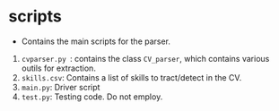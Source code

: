 # scripts
- Contains the main scripts for the parser. 

1) `cvparser.py `: contains the class `CV_parser`, which contains various outils for extraction. 
2) `skills.csv`: Contains a list of skills to tract/detect in the CV. 
3) `main.py`: Driver script
4) `test.py`: Testing code. Do not employ. 


